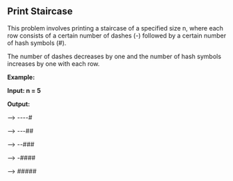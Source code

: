 ## Print Staircase

This problem involves printing a staircase of a specified size n, where each row consists of a certain number of dashes (-) followed by a certain number of hash symbols (#). 

The number of dashes decreases by one and the number of hash symbols increases by one with each row.

**Example:**

**Input: n = 5**

**Output:** 

--> ----#

--> ---##

--> --###

--> -####

--> #####
